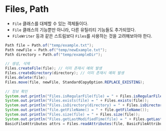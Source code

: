 # Files, Path

- `File` 클래스를 대체할 수 있는 객체들이다.
- `File` 클래스의 기능뿐만 아니라, 다른 유틸리티 기능들도 추가되었다.
- `FileWriter` 등과 같은 스트림보다 `Files`를 사용하는 것을 고려해보아야 한다.

```java
Path file = Path.of("temp/example.txt");
Path newFile = Path.of("temp/newExample.txt");
Path directory = Path.of("temp/exampleDir");
		
// 생성, 삭제
Files.createFile(file); // 이미 존재시 예외 발생
Files.createDirectory(directory); // 이미 존재시 예외 발생
Files.delete(file);
Files.move(file, newFile, StandardCopyOption.REPLACE_EXISTING);
		
// 정보 확인
System.out.println("Files.isRegularFile(file) = " + Files.isRegularFile(file));
System.out.println("Files.exists(file) = " + Files.exists(file));
System.out.println("Files.isDirectory(directory) = " + Files.isDirectory(directory));
System.out.println("file.getFileName() = " + file.getFileName());
System.out.println("Files.size(file) = " + Files.size(file));
System.out.println("Files.getLastModifiedTime(file) = " + Files.getLastModifiedTime(file));
BasicFileAttributes attrs = Files.readAttributes(file, BasicFileAttributes.class);
```
